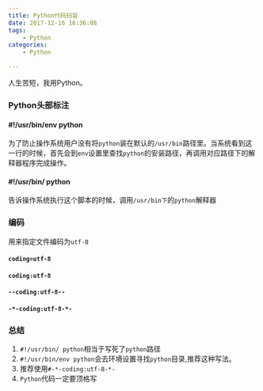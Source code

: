 ```yaml
---
title: Python代码扫盲
date: 2017-12-16 16:36:08
tags:
	- Python
categories:
	- Python

---
```



人生苦短，我用Python。

<!--more-->

### Python头部标注

#### #!/usr/bin/env python
为了防止操作系统用户没有将`python`装在默认的`/usr/bin`路径里。当系统看到这一行的时候，首先会到`env`设置里查找`python`的安装路径，再调用对应路径下的解释器程序完成操作。

#### #!/usr/bin/ python
告诉操作系统执行这个脚本的时候，调用`/usr/bin下`的`python`解释器

### 编码
用来指定文件编码为`utf-8`


#### `coding=utf-8 `

#### `coding:utf-8`

#### `--coding:utf-8--`
 
#### `-*-coding:utf-8-*-`

### 总结

1. `#!/usr/bin/ python`相当于写死了`python`路径
1. `#!/usr/bin/env python`会去环境设置寻找`python`目录,推荐这种写法。
1. 推荐使用`#-*-coding:utf-8-*-`
2. `Python`代码一定要顶格写



